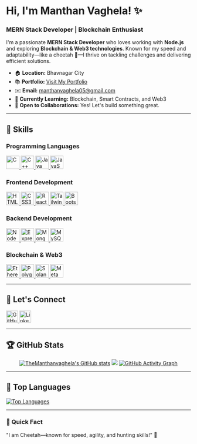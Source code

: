 # Hi, I'm Manthan Vaghela! ✨

### MERN Stack Developer | Blockchain Enthusiast

I'm a passionate **MERN Stack Developer** who loves working with **Node.js** and exploring **Blockchain & Web3 technologies**. Known for my speed and adaptability—like a cheetah 🐆—I thrive on tackling challenges and delivering efficient solutions.

- 🏠 **Location:** Bhavnagar City
- 📚 **Portfolio:** [Visit My Portfolio](http://botverse.live/)
- ✉️ **Email:** [manthanvaghela05@gmail.com](mailto:manthanvaghela05@gmail.com)
- 🧠 **Currently Learning:** Blockchain, Smart Contracts, and Web3
- 🤝 **Open to Collaborations:** Yes! Let's build something great.

---

## 🔧 Skills

### Programming Languages
<p align="left">
  <a href="https://docs.microsoft.com/en-us/cpp/?view=msvc-170" target="_blank" rel="noreferrer">
    <img src="https://raw.githubusercontent.com/danielcranney/readme-generator/main/public/icons/skills/c-colored.svg" width="36" height="36" alt="C" />
  </a>
  <a href="https://docs.microsoft.com/en-us/cpp/?view=msvc-170" target="_blank" rel="noreferrer">
    <img src="https://raw.githubusercontent.com/danielcranney/readme-generator/main/public/icons/skills/cplusplus-colored.svg" width="36" height="36" alt="C++" />
  </a>
  <a href="https://www.oracle.com/java/" target="_blank" rel="noreferrer">
    <img src="https://raw.githubusercontent.com/danielcranney/readme-generator/main/public/icons/skills/java-colored.svg" width="36" height="36" alt="Java" />
  </a>
  <a href="https://developer.mozilla.org/en-US/docs/Web/JavaScript" target="_blank" rel="noreferrer">
    <img src="https://raw.githubusercontent.com/danielcranney/readme-generator/main/public/icons/skills/javascript-colored.svg" width="36" height="36" alt="JavaScript" />
  </a>
</p>

### Frontend Development
<p>
  <a href="https://developer.mozilla.org/en-US/docs/Glossary/HTML5" target="_blank" rel="noreferrer">
    <img src="https://raw.githubusercontent.com/danielcranney/readme-generator/main/public/icons/skills/html5-colored.svg" width="36" height="36" alt="HTML5" />
  </a>
  <a href="https://www.w3.org/TR/CSS/#css" target="_blank" rel="noreferrer">
    <img src="https://raw.githubusercontent.com/danielcranney/readme-generator/main/public/icons/skills/css3-colored.svg" width="36" height="36" alt="CSS3" />
  </a>
  <a href="https://reactjs.org/" target="_blank" rel="noreferrer">
    <img src="https://raw.githubusercontent.com/danielcranney/readme-generator/main/public/icons/skills/react-colored.svg" width="36" height="36" alt="React" />
  </a>
  <a href="https://tailwindcss.com/" target="_blank" rel="noreferrer">
    <img src="https://raw.githubusercontent.com/danielcranney/readme-generator/main/public/icons/skills/tailwindcss-colored.svg" width="36" height="36" alt="TailwindCSS" />
  </a>
  <a href="https://getbootstrap.com/" target="_blank" rel="noreferrer">
    <img src="https://raw.githubusercontent.com/danielcranney/readme-generator/main/public/icons/skills/bootstrap-colored.svg" width="36" height="36" alt="Bootstrap" />
  </a>
</p>

### Backend Development
<p>
  <a href="https://nodejs.org/en/" target="_blank" rel="noreferrer">
    <img src="https://raw.githubusercontent.com/danielcranney/readme-generator/main/public/icons/skills/nodejs-colored.svg" width="36" height="36" alt="NodeJS" />
  </a>
  <a href="https://expressjs.com/" target="_blank" rel="noreferrer">
    <img src="https://raw.githubusercontent.com/danielcranney/readme-generator/main/public/icons/skills/express-colored.svg" width="36" height="36" alt="Express" />
  </a>
  <a href="https://www.mongodb.com/" target="_blank" rel="noreferrer">
    <img src="https://raw.githubusercontent.com/danielcranney/readme-generator/main/public/icons/skills/mongodb-colored.svg" width="36" height="36" alt="MongoDB" />
  </a>
  <a href="https://www.mysql.com/" target="_blank" rel="noreferrer">
    <img src="https://raw.githubusercontent.com/danielcranney/readme-generator/main/public/icons/skills/mysql-colored.svg" width="36" height="36" alt="MySQL" />
  </a>
</p>

### Blockchain & Web3
<p>
  <a href="https://ethereum.org/en/" target="_blank" rel="noreferrer">
    <img src="https://raw.githubusercontent.com/danielcranney/readme-generator/main/public/icons/skills/ethereum-colored.svg" width="36" height="36" alt="Ethereum" />
  </a>
  <a href="https://polygon.technology/" target="_blank" rel="noreferrer">
    <img src="https://raw.githubusercontent.com/danielcranney/readme-generator/main/public/icons/skills/polygon-colored.svg" width="36" height="36" alt="Polygon" />
  </a>
  <a href="https://solana.com/" target="_blank" rel="noreferrer">
    <img src="https://raw.githubusercontent.com/danielcranney/readme-generator/main/public/icons/skills/solana-colored.svg" width="36" height="36" alt="Solana" />
  </a>
  <a href="https://metamask.io/" target="_blank" rel="noreferrer">
    <img src="https://raw.githubusercontent.com/danielcranney/readme-generator/main/public/icons/skills/metamask-colored.svg" width="36" height="36" alt="MetaMask" />
  </a>
</p>

---

## 💬 Let's Connect

<p>
  <a href="https://www.github.com/TheManthanvaghela" target="_blank" rel="noreferrer">
    <img src="https://raw.githubusercontent.com/danielcranney/readme-generator/main/public/icons/socials/github-dark.svg" width="32" height="32" alt="GitHub" />
  </a>
  <a href="https://www.linkedin.com/in/manthanvaghela05" target="_blank" rel="noreferrer">
    <img src="https://raw.githubusercontent.com/danielcranney/readme-generator/main/public/icons/socials/linkedin-dark.svg" width="32" height="32" alt="LinkedIn" />
  </a>
</p>

---

## 🏆 GitHub Stats

<div align="center">
  <a href="http://www.github.com/TheManthanvaghela"><img src="https://github-readme-stats.vercel.app/api?username=TheManthanvaghela&show_icons=true&count_private=true&title_color=ff7b72&text_color=c9d1d9&icon_color=ff7b72&bg_color=0d1117&hide_border=true&hide=issues" alt="TheManthanvaghela's GitHub stats" /></a>
  <a href="http://www.github.com/TheManthanvaghela"><img src="https://github-readme-streak-stats.herokuapp.com/?user=TheManthanvaghela&stroke=c9d1d9&background=0d1117&ring=ff7b72&fire=ff7b72&currStreakNum=c9d1d9&currStreakLabel=ff7b72&sideNums=c9d1d9&sideLabels=c9d1d9&dates=c9d1d9&hide_border=true" /></a>
  <a href="http://www.github.com/TheManthanvaghela"><img src="https://github-readme-activity-graph.vercel.app/graph?username=TheManthanvaghela&bg_color=0d1117&color=c9d1d9&line=ff7b72&point=c9d1d9&area_color=0d1117&hide_border=true" alt="GitHub Activity Graph" /></a>
</div>

---

## 🎨 Top Languages

<a href="http://www.github.com/TheManthanvaghela">
  <img src="https://github-readme-stats.vercel.app/api/top-langs/?username=TheManthanvaghela&langs_count=8&title_color=ff7b72&text_color=c9d1d9&icon_color=ff7b72&bg_color=0d1117&hide_border=true&locale=en" alt="Top Languages" />
</a>

---

### 🚀 Quick Fact

"I am Cheetah—known for speed, agility, and hunting skills!" 🐆

